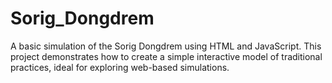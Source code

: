 # Sorig_Dongdrem
A basic simulation of the Sorig Dongdrem using HTML and JavaScript. This project demonstrates how to create a simple interactive model of traditional practices, ideal for exploring web-based simulations.
